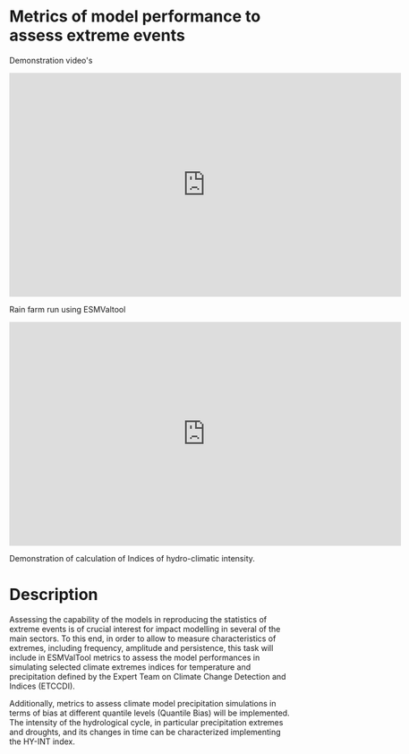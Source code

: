 # Metrics of model performance to assess extreme events

Demonstration video's

<iframe width="700" height="400" src="https://www.youtube.com/embed/P3BCRFipKO0" frameborder="0" gesture="media" allow="encrypted-media" allowfullscreen></iframe>

Rain farm run using ESMValtool

<iframe width="700" height="400" src="https://www.youtube.com/embed/jCk9or69VF0" frameborder="0" allowfullscreen></iframe>

Demonstration of calculation of Indices of hydro-climatic intensity.

# Description
Assessing the capability of the models in reproducing the statistics of extreme events is of crucial interest for impact modelling in several of the main sectors. To this end, in order to allow to measure characteristics of extremes, including frequency, amplitude and persistence, this task will include in ESMValTool metrics to assess the model performances in simulating selected climate extremes indices for temperature and precipitation defined by the Expert Team on Climate Change Detection and Indices (ETCCDI).

Additionally, metrics to assess climate model precipitation simulations in terms of bias at different quantile levels (Quantile Bias) will be implemented. The intensity of the hydrological cycle, in particular precipitation extremes and droughts, and its changes in time can be characterized implementing the HY-INT index.

